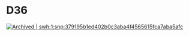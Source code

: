 # D36
<a href="https://archive.softwareheritage.org/swh:1:snp:379195b1ed402b0c3aba4f4565615fca7aba5afc;origin=https://github.com/RamyTestAccount/D36">
    <img src="https://archive.softwareheritage.org/badge/swh:1:snp:379195b1ed402b0c3aba4f4565615fca7aba5afc/" alt="Archived | swh:1:snp:379195b1ed402b0c3aba4f4565615fca7aba5afc"/>
</a>
